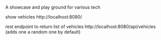A showcase and play ground for various tech

show vehicles
http://localhost:8080/

rest endpoint to return list of vehicles
http://localhost:8080/api/vehicles  (adds one a random one by default)